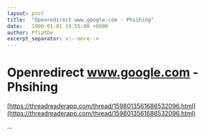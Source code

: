 ```yaml
---
layout: post
title:  "Openredirect www.google.com - Phsihing"
date:   1990-01-01 19:55:00 +0000
author: PfiatDe
excerpt_separator: <!--more-->
---
```


# Openredirect www.google.com - Phsihing

[https://threadreaderapp.com/thread/1598013561686532096.html](https://threadreaderapp.com/thread/1598013561686532096.html)

...
<!--more-->
